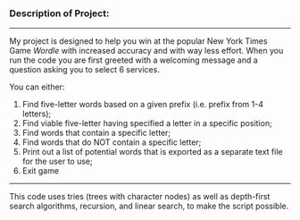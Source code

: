 ### **Description of Project:**

---

My project is designed to help you win at the popular New York Times Game *Wordle* with increased accuracy and with way less effort. When you run the code you are first greeted with a welcoming message and a question asking you to select 6 services. 

You can either: 
1. Find five-letter words based on a given prefix (i.e. prefix from 1-4 letters); 
2. Find viable five-letter having specified a letter in a specific position; 
3. Find words that contain a specific letter; 
4. Find words that do NOT contain a specific letter; 
5. Print out a list of potential words that is exported as a separate text file for the user to use; 
6. Exit game

---

This code uses tries (trees with character nodes) as well as depth-first search algorithms, recursion, and linear search, to make the script possible.
